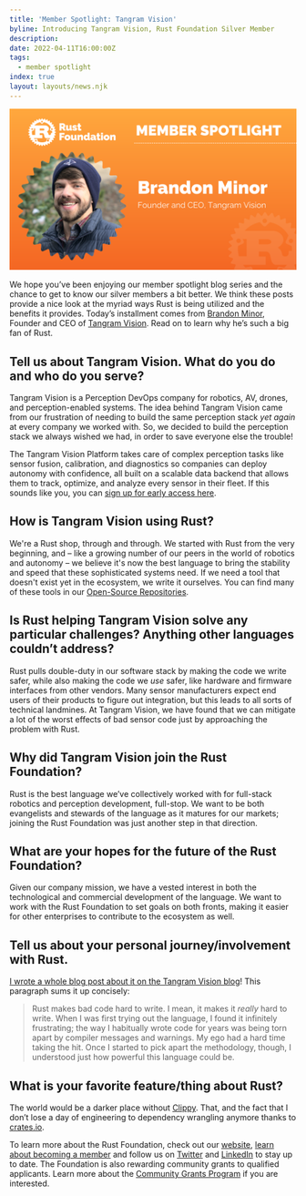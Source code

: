 ```yaml
---
title: 'Member Spotlight: Tangram Vision'
byline: Introducing Tangram Vision, Rust Foundation Silver Member
description:
date: 2022-04-11T16:00:00Z
tags:
  - member spotlight
index: true
layout: layouts/news.njk
---
```


![Brandon Minor](/img/news/2022-04-11-member-spotlight-tangram/member-spotlight-brandon-minor.png)

We hope you’ve been enjoying our member spotlight blog series and the chance to get to know our silver members a bit better. We think these posts provide a nice look at the myriad ways Rust is being utilized and the benefits it provides. Today’s installment comes from [Brandon Minor](https://www.linkedin.com/in/bminortx/), Founder and CEO of [Tangram Vision](https://www.tangramvision.com/). Read on to learn why he’s such a big fan of Rust.

## Tell us about Tangram Vision. What do you do and who do you serve?

Tangram Vision is a Perception DevOps company for robotics, AV, drones, and perception-enabled systems. The idea behind Tangram Vision came from our frustration of needing to build the same perception stack *yet again* at every company we worked with. So, we decided to build the perception stack we always wished we had, in order to save everyone else the trouble\!

The Tangram Vision Platform takes care of complex perception tasks like sensor fusion, calibration, and diagnostics so companies can deploy autonomy with confidence, all built on a scalable data backend that allows them to track, optimize, and analyze every sensor in their fleet. If this sounds like you, you can [sign up for early access here](https://hub.tangramvision.com/).

## How is Tangram Vision using Rust?

We're a Rust shop, through and through. We started with Rust from the very beginning, and – like a growing number of our peers in the world of robotics and autonomy – we believe it's now the best language to bring the stability and speed that these sophisticated systems need. If we need a tool that doesn't exist yet in the ecosystem, we write it ourselves. You can find many of these tools in our [Open-Source Repositories](https://gitlab.com/tangram-vision/oss).

## Is Rust helping Tangram Vision solve any particular challenges? Anything other languages couldn’t address?

Rust pulls double-duty in our software stack by making the code we write safer, while also making the code we *use* safer, like hardware and firmware interfaces from other vendors. Many sensor manufacturers expect end users of their products to figure out integration, but this leads to all sorts of technical landmines. At Tangram Vision, we have found that we can mitigate a lot of the worst effects of bad sensor code just by approaching the problem with Rust.

## Why did Tangram Vision join the Rust Foundation?

Rust is the best language we’ve collectively worked with for full-stack robotics and perception development, full-stop. We want to be both evangelists and stewards of the language as it matures for our markets; joining the Rust Foundation was just another step in that direction.

## What are your hopes for the future of the Rust Foundation?

Given our company mission, we have a vested interest in both the technological and commercial development of the language. We want to work with the Rust Foundation to set goals on both fronts, making it easier for other enterprises to contribute to the ecosystem as well.

## Tell us about your personal journey/involvement with Rust.

[I wrote a whole blog post about it on the Tangram Vision blog](https://www.tangramvision.com/blog/why-were-choosing-rust)\! This paragraph sums it up concisely:

> Rust makes bad code hard to write. I mean, it makes it *really* hard to write. When I was first trying out the language, I found it infinitely frustrating; the way I habitually wrote code for years was being torn apart by compiler messages and warnings. My ego had a hard time taking the hit. Once I started to pick apart the methodology, though, I understood just how powerful this language could be.

## What is your favorite feature/thing about Rust?

The world would be a darker place without <u>Clippy</u>. That, and the fact that I don’t lose a day of engineering to dependency wrangling anymore thanks to <u>crates.io</u>.

To learn more about the Rust Foundation, check out our [website](https://foundation.rust-lang.org/), [learn about becoming a member](https://foundation.rust-lang.org/info/become-a-member/) and follow us on [Twitter](https://twitter.com/rust_foundation) and [LinkedIn](https://www.linkedin.com/company/rust-foundation/) to stay up to date. The Foundation is also rewarding community grants to qualified applicants. Learn more about the [Community Grants Program](https://foundation.rust-lang.org/grants/) if you are interested.
